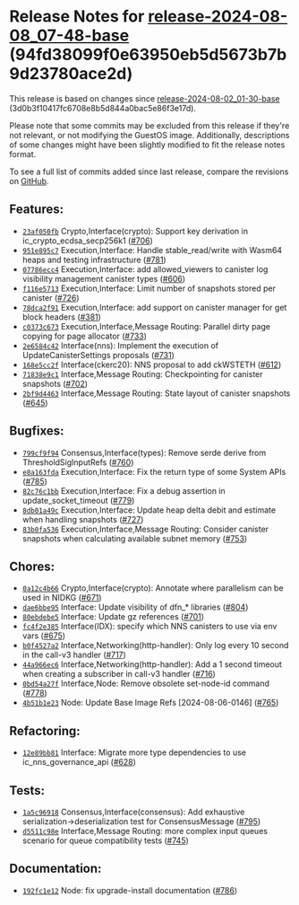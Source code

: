 Release Notes for [**release-2024-08-08\_07-48-base**](https://github.com/dfinity/ic/tree/release-2024-08-08_07-48-base) (94fd38099f0e63950eb5d5673b7b9d23780ace2d)
===================================================================================================================================================================

This release is based on changes since [release-2024-08-02\_01-30-base](https://dashboard.internetcomputer.org/release/3d0b3f10417fc6708e8b5d844a0bac5e86f3e17d) (3d0b3f10417fc6708e8b5d844a0bac5e86f3e17d).

Please note that some commits may be excluded from this release if they're not relevant, or not modifying the GuestOS image. Additionally, descriptions of some changes might have been slightly modified to fit the release notes format.

To see a full list of commits added since last release, compare the revisions on [GitHub](https://github.com/dfinity/ic/compare/release-2024-08-02_01-30-base...release-2024-08-08_07-48-base).

Features:
---------

* [`23af050fb`](https://github.com/dfinity/ic/commit/23af050fb) Crypto,Interface(crypto): Support key derivation in ic\_crypto\_ecdsa\_secp256k1 ([#706](https://github.com/dfinity/ic/pull/706))
* [`951e895c7`](https://github.com/dfinity/ic/commit/951e895c7) Execution,Interface: Handle stable\_read/write with Wasm64 heaps and testing infrastructure ([#781](https://github.com/dfinity/ic/pull/781))
* [`07786ecc4`](https://github.com/dfinity/ic/commit/07786ecc4) Execution,Interface: add allowed\_viewers to canister log visibility management canister types ([#606](https://github.com/dfinity/ic/pull/606))
* [`f116e5713`](https://github.com/dfinity/ic/commit/f116e5713) Execution,Interface: Limit number of snapshots stored per canister ([#726](https://github.com/dfinity/ic/pull/726))
* [`78dca2f91`](https://github.com/dfinity/ic/commit/78dca2f91) Execution,Interface: add support on canister manager for get block headers ([#381](https://github.com/dfinity/ic/pull/381))
* [`c0373c673`](https://github.com/dfinity/ic/commit/c0373c673) Execution,Interface,Message Routing: Parallel dirty page copying for page allocator ([#733](https://github.com/dfinity/ic/pull/733))
* [`2e6584c42`](https://github.com/dfinity/ic/commit/2e6584c42) Interface(nns): Implement the execution of UpdateCanisterSettings proposals ([#731](https://github.com/dfinity/ic/pull/731))
* [`168e5cc2f`](https://github.com/dfinity/ic/commit/168e5cc2f) Interface(ckerc20): NNS proposal to add ckWSTETH ([#612](https://github.com/dfinity/ic/pull/612))
* [`71838e9c1`](https://github.com/dfinity/ic/commit/71838e9c1) Interface,Message Routing: Checkpointing for canister snapshots ([#702](https://github.com/dfinity/ic/pull/702))
* [`2bf9d4463`](https://github.com/dfinity/ic/commit/2bf9d4463) Interface,Message Routing: State layout of canister snapshots ([#645](https://github.com/dfinity/ic/pull/645))

Bugfixes:
---------

* [`799cf9f94`](https://github.com/dfinity/ic/commit/799cf9f94) Consensus,Interface(types): Remove serde derive from ThresholdSigInputRefs ([#760](https://github.com/dfinity/ic/pull/760))
* [`e8a163fda`](https://github.com/dfinity/ic/commit/e8a163fda) Execution,Interface: Fix the return type of some System APIs ([#785](https://github.com/dfinity/ic/pull/785))
* [`82c76c1bb`](https://github.com/dfinity/ic/commit/82c76c1bb) Execution,Interface: Fix a debug assertion in update\_socket\_timeout ([#779](https://github.com/dfinity/ic/pull/779))
* [`8db01a49c`](https://github.com/dfinity/ic/commit/8db01a49c) Execution,Interface: Update heap delta debit and estimate when handling snapshots ([#727](https://github.com/dfinity/ic/pull/727))
* [`83b0fa536`](https://github.com/dfinity/ic/commit/83b0fa536) Execution,Interface,Message Routing: Consider canister snapshots when calculating available subnet memory ([#753](https://github.com/dfinity/ic/pull/753))

Chores:
-------

* [`0a12c4b66`](https://github.com/dfinity/ic/commit/0a12c4b66) Crypto,Interface(crypto): Annotate where parallelism can be used in NIDKG ([#671](https://github.com/dfinity/ic/pull/671))
* [`dae6bbe95`](https://github.com/dfinity/ic/commit/dae6bbe95) Interface: Update visibility of dfn\_\* libraries ([#804](https://github.com/dfinity/ic/pull/804))
* [`80ebdebe5`](https://github.com/dfinity/ic/commit/80ebdebe5) Interface: Update gz references ([#701](https://github.com/dfinity/ic/pull/701))
* [`fc4f2e385`](https://github.com/dfinity/ic/commit/fc4f2e385) Interface(IDX): specify which NNS canisters to use via env vars ([#675](https://github.com/dfinity/ic/pull/675))
* [`b0f4527a2`](https://github.com/dfinity/ic/commit/b0f4527a2) Interface,Networking(http-handler): Only log every 10 second in the call-v3 handler ([#717](https://github.com/dfinity/ic/pull/717))
* [`44a966ec6`](https://github.com/dfinity/ic/commit/44a966ec6) Interface,Networking(http-handler): Add a 1 second timeout when creating a subscriber in call-v3 handler ([#716](https://github.com/dfinity/ic/pull/716))
* [`0bd54a27f`](https://github.com/dfinity/ic/commit/0bd54a27f) Interface,Node: Remove obsolete set-node-id command ([#778](https://github.com/dfinity/ic/pull/778))
* [`4b51b1e23`](https://github.com/dfinity/ic/commit/4b51b1e23) Node: Update Base Image Refs [2024-08-06-0146] ([#765](https://github.com/dfinity/ic/pull/765))

Refactoring:
------------

* [`12e89bb81`](https://github.com/dfinity/ic/commit/12e89bb81) Interface: Migrate more type dependencies to use ic\_nns\_governance\_api ([#628](https://github.com/dfinity/ic/pull/628))

Tests:
------

* [`1a5c96918`](https://github.com/dfinity/ic/commit/1a5c96918) Consensus,Interface(consensus): Add exhaustive serialization->deserialization test for ConsensusMessage ([#795](https://github.com/dfinity/ic/pull/795))
* [`d5511c98e`](https://github.com/dfinity/ic/commit/d5511c98e) Interface,Message Routing: more complex input queues scenario for queue compatibility tests ([#745](https://github.com/dfinity/ic/pull/745))

Documentation:
--------------

* [`192fc1e12`](https://github.com/dfinity/ic/commit/192fc1e12) Node: fix upgrade-install documentation ([#786](https://github.com/dfinity/ic/pull/786))
